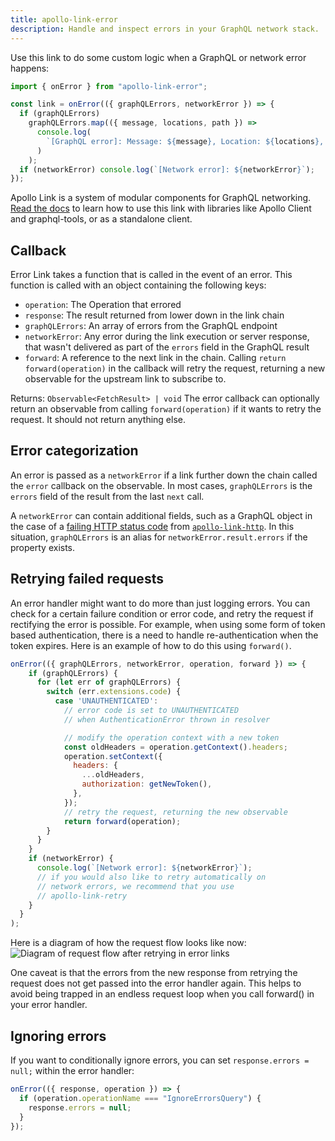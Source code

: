 ```yaml
---
title: apollo-link-error
description: Handle and inspect errors in your GraphQL network stack.
---
```


Use this link to do some custom logic when a GraphQL or network error happens:

```js
import { onError } from "apollo-link-error";

const link = onError(({ graphQLErrors, networkError }) => {
  if (graphQLErrors)
    graphQLErrors.map(({ message, locations, path }) =>
      console.log(
        `[GraphQL error]: Message: ${message}, Location: ${locations}, Path: ${path}`
      )
    );
  if (networkError) console.log(`[Network error]: ${networkError}`);
});
```

Apollo Link is a system of modular components for GraphQL networking. [Read the docs](https://www.apollographql.com/docs/link/#usage) to learn how to use this link with libraries like Apollo Client and graphql-tools, or as a standalone client.

## Callback

Error Link takes a function that is called in the event of an error. This function is called with an object containing the following keys:

* `operation`: The Operation that errored
* `response`: The result returned from lower down in the link chain
* `graphQLErrors`: An array of errors from the GraphQL endpoint
* `networkError`: Any error during the link execution or server response, that wasn't delivered as part of the `errors` field in the GraphQL result
* `forward`: A reference to the next link in the chain. Calling `return forward(operation)` in the callback will retry the request, returning a new observable for the upstream link to subscribe to.

Returns: `Observable<FetchResult> | void` The error callback can optionally return an observable from calling `forward(operation)` if it wants to retry the request. It should not return anything else.

## Error categorization

An error is passed as a `networkError` if a link further down the chain called the `error` callback on the observable. In most cases, `graphQLErrors` is the `errors` field of the result from the last `next` call.

A `networkError` can contain additional fields, such as a GraphQL object in the case of a [failing HTTP status code](http#errors) from [`apollo-link-http`](http). In this situation, `graphQLErrors` is an alias for `networkError.result.errors` if the property exists.

## Retrying failed requests

An error handler might want to do more than just logging errors. You can check for a certain failure condition or error code, and retry the request if rectifying the error is possible. For example, when using some form of token based authentication, there is a need to handle re-authentication when the token expires. Here is an example of how to do this using `forward()`.
```js
onError(({ graphQLErrors, networkError, operation, forward }) => {
    if (graphQLErrors) {
      for (let err of graphQLErrors) {
        switch (err.extensions.code) {
          case 'UNAUTHENTICATED':
            // error code is set to UNAUTHENTICATED
            // when AuthenticationError thrown in resolver

            // modify the operation context with a new token
            const oldHeaders = operation.getContext().headers;
            operation.setContext({
              headers: {
                ...oldHeaders,
                authorization: getNewToken(),
              },
            });
            // retry the request, returning the new observable
            return forward(operation);
        }
      }
    }
    if (networkError) {
      console.log(`[Network error]: ${networkError}`);
      // if you would also like to retry automatically on
      // network errors, we recommend that you use
      // apollo-link-retry
    }
  }
);
```

Here is a diagram of how the request flow looks like now:
![Diagram of request flow after retrying in error links](https://i.imgur.com/ncVAdz4.png)

One caveat is that the errors from the new response from retrying the request does not get passed into the error handler again. This helps to avoid being trapped in an endless request loop when you call forward() in your error handler.

## Ignoring errors

If you want to conditionally ignore errors, you can set `response.errors = null;` within the error handler:

```js
onError(({ response, operation }) => {
  if (operation.operationName === "IgnoreErrorsQuery") {
    response.errors = null;
  }
});
```
